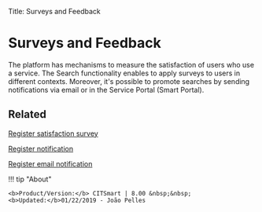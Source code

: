 Title: Surveys and Feedback

# Surveys and Feedback

The platform has mechanisms to measure the satisfaction of users who use a service. The Search functionality enables to apply surveys to users in different contexts. Moreover, it's possible to promote searches by sending notifications via email or in the Service Portal (Smart Portal).

## Related

[Register satisfaction survey][1]

[Register notification][2]

[Register email notification][3]


[1]:/en-us/citsmart-platform-8/processes/portfolio-and-catalog/configuration/register-satisfaction-survey.html
[2]:/en-us/citsmart-platform-8/additional-features/communication-and-notification/notification/use/notification.html
[3]:/en-us/citsmart-platform-8/additional-features/communication-and-notification/email/register-email-notification.html  

!!! tip "About"

    <b>Product/Version:</b> CITSmart | 8.00 &nbsp;&nbsp;
    <b>Updated:</b>01/22/2019 - João Pelles  
	
